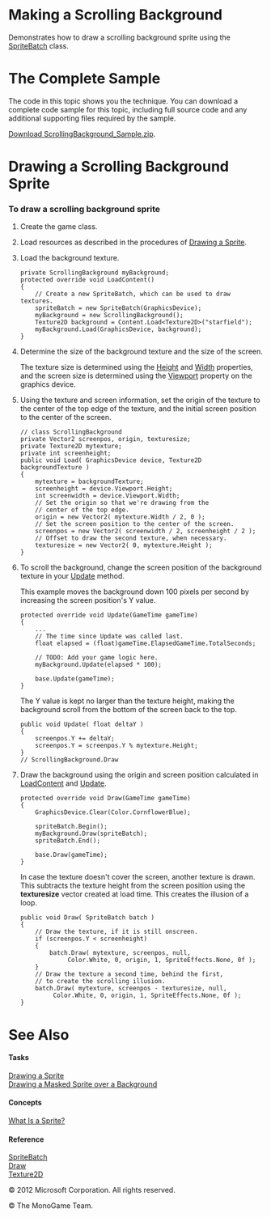 

# Making a Scrolling Background

Demonstrates how to draw a scrolling background sprite using the [SpriteBatch](xref:Microsoft.Xna.Framework.Graphics.SpriteBatch) class.

# The Complete Sample

The code in this topic shows you the technique. You can download a complete code sample for this topic, including full source code and any additional supporting files required by the sample.

[Download ScrollingBackground_Sample.zip](http://go.microsoft.com/fwlink/?LinkId=258726).

# Drawing a Scrolling Background Sprite

### To draw a scrolling background sprite

1.  Create the game class.
    
2.  Load resources as described in the procedures of [Drawing a Sprite](2DGraphicsHowTo_Draw_Sprite.md).
    
3.  Load the background texture.
    
    ```
    private ScrollingBackground myBackground;
    protected override void LoadContent()
    {
        // Create a new SpriteBatch, which can be used to draw textures.
        spriteBatch = new SpriteBatch(GraphicsDevice);
        myBackground = new ScrollingBackground();
        Texture2D background = Content.Load<Texture2D>("starfield");
        myBackground.Load(GraphicsDevice, background);
    }
    ```
    
4.  Determine the size of the background texture and the size of the screen.
    
    The texture size is determined using the [Height](xref:Microsoft.Xna.Framework.Graphics.Texture2D.Height) and [Width](xref:Microsoft.Xna.Framework.Graphics.Texture2D.Width) properties, and the screen size is determined using the [Viewport](xref:Microsoft.Xna.Framework.Graphics.GraphicsDevice.Viewport) property on the graphics device.
    
5.  Using the texture and screen information, set the origin of the texture to the center of the top edge of the texture, and the initial screen position to the center of the screen.
    
    ```
    // class ScrollingBackground
    private Vector2 screenpos, origin, texturesize;
    private Texture2D mytexture;
    private int screenheight;
    public void Load( GraphicsDevice device, Texture2D backgroundTexture )
    {
        mytexture = backgroundTexture;
        screenheight = device.Viewport.Height;
        int screenwidth = device.Viewport.Width;
        // Set the origin so that we're drawing from the 
        // center of the top edge.
        origin = new Vector2( mytexture.Width / 2, 0 );
        // Set the screen position to the center of the screen.
        screenpos = new Vector2( screenwidth / 2, screenheight / 2 );
        // Offset to draw the second texture, when necessary.
        texturesize = new Vector2( 0, mytexture.Height );
    }
    ```
    
6.  To scroll the background, change the screen position of the background texture in your [Update](xref:Microsoft.Xna.Framework.Game.Update) method.
    
    This example moves the background down 100 pixels per second by increasing the screen position's Y value.
    
    ```
    protected override void Update(GameTime gameTime)
    {
        ...
        // The time since Update was called last.
        float elapsed = (float)gameTime.ElapsedGameTime.TotalSeconds;
    
        // TODO: Add your game logic here.
        myBackground.Update(elapsed * 100);
    
        base.Update(gameTime);
    }
    ```
    
    The Y value is kept no larger than the texture height, making the background scroll from the bottom of the screen back to the top.
    
    ```
    public void Update( float deltaY )
    {
        screenpos.Y += deltaY;
        screenpos.Y = screenpos.Y % mytexture.Height;
    }
    // ScrollingBackground.Draw
    ```
    
7.  Draw the background using the origin and screen position calculated in [LoadContent](xref:MXF.Game.LoadContent) and [Update](xref:Microsoft.Xna.Framework.Game.Update).
    
    ```
    protected override void Draw(GameTime gameTime)
    {
        GraphicsDevice.Clear(Color.CornflowerBlue);
    
        spriteBatch.Begin();
        myBackground.Draw(spriteBatch);
        spriteBatch.End();
    
        base.Draw(gameTime);
    }
    ```
    
    In case the texture doesn't cover the screen, another texture is drawn. This subtracts the texture height from the screen position using the **texturesize** vector created at load time. This creates the illusion of a loop.
    
    ```
    public void Draw( SpriteBatch batch )
    {
        // Draw the texture, if it is still onscreen.
        if (screenpos.Y < screenheight)
        {
            batch.Draw( mytexture, screenpos, null,
                 Color.White, 0, origin, 1, SpriteEffects.None, 0f );
        }
        // Draw the texture a second time, behind the first,
        // to create the scrolling illusion.
        batch.Draw( mytexture, screenpos - texturesize, null,
             Color.White, 0, origin, 1, SpriteEffects.None, 0f );
    }
    ```
    

# See Also

#### Tasks

[Drawing a Sprite](2DGraphicsHowTo_Draw_Sprite.md)  
[Drawing a Masked Sprite over a Background](2DGraphicsHowTo_Draw_Sprite_Background.md)  

#### Concepts

[What Is a Sprite?](Sprite_Overview.md)  

#### Reference

[SpriteBatch](xref:Microsoft.Xna.Framework.Graphics.SpriteBatch)  
[Draw](xref:Microsoft.Xna.Framework.Graphics.SpriteBatch.Draw)  
[Texture2D](xref:Microsoft.Xna.Framework.Graphics.Texture2D)  

© 2012 Microsoft Corporation. All rights reserved.  

© The MonoGame Team.
